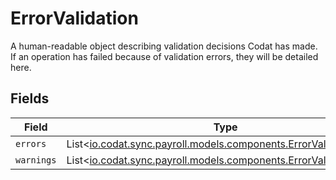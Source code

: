 # ErrorValidation

A human-readable object describing validation decisions Codat has made. If an operation has failed because of validation errors, they will be detailed here.


## Fields

| Field                                                                                                               | Type                                                                                                                | Required                                                                                                            | Description                                                                                                         |
| ------------------------------------------------------------------------------------------------------------------- | ------------------------------------------------------------------------------------------------------------------- | ------------------------------------------------------------------------------------------------------------------- | ------------------------------------------------------------------------------------------------------------------- |
| `errors`                                                                                                            | List<[io.codat.sync.payroll.models.components.ErrorValidationItem](../../models/components/ErrorValidationItem.md)> | :heavy_minus_sign:                                                                                                  | N/A                                                                                                                 |
| `warnings`                                                                                                          | List<[io.codat.sync.payroll.models.components.ErrorValidationItem](../../models/components/ErrorValidationItem.md)> | :heavy_minus_sign:                                                                                                  | N/A                                                                                                                 |